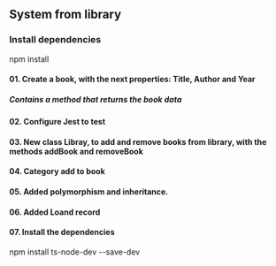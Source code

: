 ## System from library
### Install dependencies
npm install

#### 01. Create a book, with the next properties: Title, Author and Year
##### Contains a method that returns the book data

#### 02. Configure Jest to test

#### 03. New class Libray, to add and remove books from library, with the methods addBook and removeBook

#### 04. Category add to book

#### 05. Added polymorphism and inheritance.

#### 06. Added Loand record

#### 07. Install the dependencies

npm install ts-node-dev --save-dev

